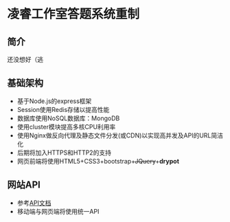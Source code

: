 # 凌睿工作室答题系统重制

## 简介

还没想好（逃

## 基础架构

* 基于Node.js的express框架
* Session使用Redis存储以提高性能
* 数据库使用NoSQL数据库：MongoDB
* 使用cluster模块提高多核CPU利用率
* 使用Nginx做反向代理及静态文件分发(或CDN)以实现高并发及API的URL简洁化
* 后期将加入HTTPS和HTTP2的支持
* 网页前端将使用HTML5+CSS3+bootstrap+~~JQuery~~+**drypot**

## 网站API

* 参考[API文档](/API.md)
* 移动端与网页端将使用统一API
